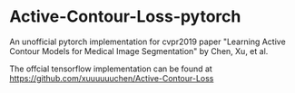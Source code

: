 # Active-Contour-Loss-pytorch
An unofficial pytorch implementation for cvpr2019 paper "Learning Active Contour Models for Medical Image Segmentation" by Chen, Xu, et al.

The offcial tensorflow implementation can be found at https://github.com/xuuuuuuchen/Active-Contour-Loss
